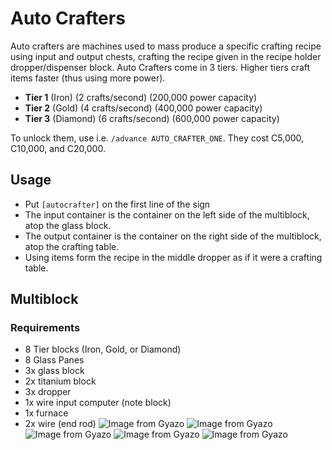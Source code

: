 # Auto Crafters
Auto crafters are machines used to mass produce a specific crafting recipe using input and output chests,
crafting the recipe given in the recipe holder dropper/dispenser block.
Auto Crafters come in 3 tiers. Higher tiers craft items faster (thus using more power).
- **Tier 1** (Iron) (2 crafts/second) (200,000 power capacity)
- **Tier 2** (Gold) (4 crafts/second) (400,000 power capacity)
- **Tier 3** (Diamond) (6 crafts/second) (600,000 power capacity)

To unlock them, use i.e. `/advance AUTO_CRAFTER_ONE`. They cost C5,000, C10,000, and C20,000.

## Usage

- Put `[autocrafter]` on the first line of the sign
- The input container is the container on the left side of the multiblock, atop the glass block.
- The output container is the container on the right side of the multiblock, atop the crafting table.
- Using items form the recipe in the middle dropper as if it were a crafting table.

## Multiblock
### Requirements
* 8 Tier blocks (Iron, Gold, or Diamond) 
* 8 Glass Panes
* 3x glass block
* 2x titanium block
* 3x dropper
* 1x wire input computer (note block) 
* 1x furnace
* 2x wire (end rod)
![Image from Gyazo](https://i.gyazo.com/31e73021635a2ce3baf62e67972c701d.png)
![Image from Gyazo](https://i.gyazo.com/18da692ced557272ece3967c569df8f7.png)
![Image from Gyazo](https://i.gyazo.com/d42acba4ee5b58ec9092fb947a3db8d3.png)
![Image from Gyazo](https://i.gyazo.com/429eb5e6b5902d814b9f1adf714f54ae.png)
![Image from Gyazo](https://i.gyazo.com/44ee0a0a497b19c1a10ab6c7b58dda24.png)
